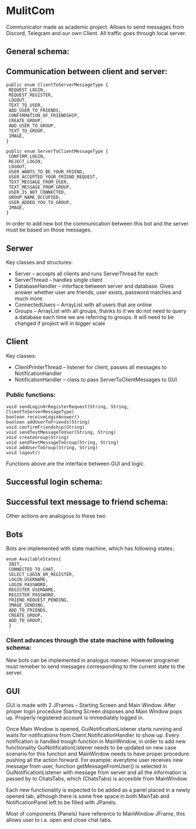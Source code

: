 # MulitCom
Communicator made as academic project. Allows to send messages from Discord, Telegram and our own Client. All traffic goes through local server.

## General schema:

## Communication between client and server:
```
public enum ClientToServerMessageType {
 REQUEST_LOGIN,
 REQUEST_REGISTER,
 LOGOUT,
 TEXT_TO_USER,
 ADD_USER_TO_FRIENDS,
 CONFIRMATION_OF_FRIENDSHIP,
 CREATE_GROUP,
 ADD_USER_TO_GROUP,
 TEXT_TO_GROUP,
 IMAGE,
}
```
```
public enum ServerToClientMessageType {
 CONFIRM_LOGIN,
 REJECT_LOGIN,
 LOGOUT,
 USER_WANTS_TO_BE_YOUR_FRIEND,
 USER_ACCEPTED_YOUR_FRIEND_REQUEST,
 TEXT_MESSAGE_FROM_USER,
 TEXT_MESSAGE_FROM_GROUP,
 USER_IS_NOT_CONNECTED,
 GROUP_NAME_OCCUPIED,
 USER_ADDED_YOU_TO_GROUP,
 IMAGE,
}
```
In order to add new bot the communication between this bot and the server must be based on those
messages.
## Serwer
Key classes and structures:
* Server – accepts all clients and runs ServerThread for each
* ServerThread – handles single client
* DatabaseHandler – interface between server and database. Gives answer whether user are
friends, user exists, password matches and much more.
* ConnectedUsers – ArrayList with all users that are online
* Groups – ArrayList with all groups, thanks to it we do not need to query a database each
time we are referring to groups. It will need to be changed if project will in bigger scale
## Client
Key classes:
* ClientPrinterThread – listener for client, passes all messages to NotificationHandler
* NotificationHandler – class to pass ServerToClientMessages to GUI
### Public functions:
```
void sendLoginOrRegisterRequest(String, String, ClientToServerMessageType)
boolean receiveLoginAnswer()
boolean addUserToFriends(String)
void confirmFriendship(String)
void sendTextMessageToUser(String, String)
void createGroup(String)
void sendTextMessageToGroup(String, String)
void addUserToGroup(String, String)
void logout()
```
Functions above are the interface between GUI and logic.
## Successful login schema:

## Successful text message to friend schema:

Other actions are analogous to these two

## Bots
Bots are implemented with state machine, which has following states:
```
enum AvailableStates{
 INIT,
 CONNECTED_TO_CHAT,
 SELECT_LOGIN_OR_REGISTER,
 LOGIN_USERNAME,
 LOGIN_PASSWORD,
 REGISTER_USERNAME,
 REGISTER_PASSWORD,
 FRIEND_REQUEST_PENDING,
 IMAGE_SENDING,
 ADD_TO_FRIENDS,
 CREATE_GROUP,
 ADD_TO_GROUP,
 }
```
### Client advances through the state machine with following schema:

New bots can be implemented in analogus manner. However programer must remeber to send
messages corresponding to the current state to the server.
## GUI

GUI is made with 2 JFrames – Starting Screen and Main Window. After proper login
procedure Starting Screen disposes and Main Window pops up. Properly registered account is
immediately logged in.

Once Main Window is opened, GuiNotificationListener starts running and waits for
notifications from Client.NotificationHandler to show up.
Every notification is handled trough function in MainWindow, in order to add new
functionality GuiNotificationListener needs to be updated on new case scenario for this
function and MainWindow needs to have proper procedure pushing all the action forward.
For example: everytime user receives new message from user, function
getMessageFromUser() is selected in GuiNotificationListener with message from server and
all the information is passed by to ChatsTabs, which (ChatsTabs) is accesible from
MainWindow.

Each new functionality is expected to be added as a panel placed in a newly opened tab,
although there is some free space in both MainTab and NotificationPanel left to be filled with
JPanels.

Most of components (Panels) have reference to MainWindow JFrame, this allows user to i.a.
open and close chat tabs.
